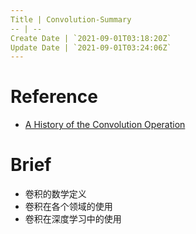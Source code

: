 ```yaml
---
Title | Convolution-Summary
-- | --
Create Date | `2021-09-01T03:18:20Z`
Update Date | `2021-09-01T03:24:06Z`
---
```

# Reference
- [A History of the Convolution Operation](https://www.embs.org/pulse/articles/history-convolution-operation/)

# Brief
- 卷积的数学定义
- 卷积在各个领域的使用
- 卷积在深度学习中的使用

